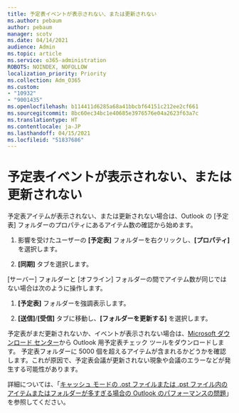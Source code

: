 ```yaml
---
title: 予定表イベントが表示されない、または更新されない
ms.author: pebaum
author: pebaum
manager: scotv
ms.date: 04/14/2021
audience: Admin
ms.topic: article
ms.service: o365-administration
ROBOTS: NOINDEX, NOFOLLOW
localization_priority: Priority
ms.collection: Adm_O365
ms.custom:
- "10932"
- "9001435"
ms.openlocfilehash: b114411d6285a68a41bbcbf64151c212ee2cf661
ms.sourcegitcommit: 8bc60ec34bc1e40685e3976576e04a2623f63a7c
ms.translationtype: HT
ms.contentlocale: ja-JP
ms.lasthandoff: 04/15/2021
ms.locfileid: "51837686"
---
```

# <a name="calendar-events-missing-or-not-updating"></a>予定表イベントが表示されない、または更新されない

予定表アイテムが表示されない、または更新されない場合は、Outlook の [予定表] フォルダーのプロパティにあるアイテム数の確認から始めます。 

1. 影響を受けたユーザーの **[予定表]** フォルダーを右クリックし、**[プロパティ]** を選択します。

1. **[同期]** タブを選択します。

[サーバー] フォルダーと [オフライン] フォルダーの間でアイテム数が同じではない場合は次のように操作します。

1.  **[予定表]** フォルダーを強調表示します。

1.  **[送信]**/**[受信]** タブに移動し、**[フォルダーを更新する]** を選択します。

予定表がまだ更新されないか、イベントが表示されない場合は、[Microsoft ダウンロード センター](https://www.microsoft.com/download/details.aspx?id=28786)から Outlook 用予定表チェック ツールをダウンロードします。 予定表フォルダーに 5000 個を超えるアイテムが含まれるかどうかを確認します。これが原因で、予定表会議が更新されない現象や会議のエラーなどが発生する可能性があります。 

詳細については、「[キャッシュ モードの .ost ファイルまたは .pst ファイル内のアイテムまたはフォルダーが多すぎる場合の Outlook のパフォーマンスの問題](https://docs.microsoft.com/outlook/troubleshoot/performance/performance-issues-if-too-many-items-or-folders)」を参照してください。